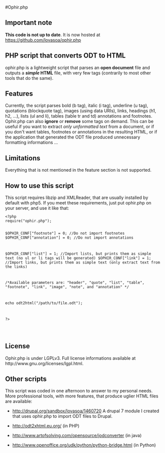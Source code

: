#Ophir.php

## Important note
**This code is not up to date**. It is now hosted at https://github.com/lovasoa/ophir.php
 
<h2>PHP script that converts ODT to HTML</h2>
ophir.php is a lightweight script that parses an <b>open document</b> file and outputs a <b><i>simple</i> HTML</b> file, with very few tags (contrarily to most other tools that do the same).

<h2>Features</h2>
Currently, the script parses bold (b tag), italic (i tag), underline (u tag), quotations (blockquote tag), images (using data URIs), links, headings (h1, h2, ...), lists (ul and li), tables (table tr and td) annotations and footnotes.
Ophir.php can also <b>ignore</b> or <b>remove</b> some tags on demand. This can be useful if you want to extract <i>only unformatted text</i> from a document, or if you don't want tables, footnotes or annotations in the resulting HTML, or if the application that generated the ODT file produced unnecessary formatting informations ...   

<h2>Limitations</h2>
Everything that is not mentioned in the feature section is not supported.

<h2>How to use this script</h2>
This script requires libzip and XMLReader, that are usually installed by default with php5.
If you meet these requirements, just put ophir.php on your server, and use it like that:
<code>
<pre>
&lt;?php
require("ophir.php");

$OPHIR_CONF["footnote"] = 0; //Do not import footnotes
$OPHIR_CONF["annotation"] = 0; //Do not import annotations

$OPHIR_CONF["list"] = 1; //Import lists, but prints them as simple text (no ul or li tags will be generated)
$OPHIR_CONF["link"] = 1; //Import links, but prints them as simple text (only extract text from the links)

/*Available parameters are:
"header", "quote", "list", "table", "footnote", "link", "image", "note", and "annotation"
*/

echo odt2html("/path/to/file.odt");

?&gt;
</pre>
</code>


<h2>License</h2>
Ophir.php is under LGPLv3. Full license informations available at http://www.gnu.org/licenses/lgpl.html. 

<h2>Other scripts</h2>
This script was coded in one afternoon to answer to my personal needs. More professional tools, with more features, that produce uglier HTML files are available: 

 - http://drupal.org/sandbox/lovasoa/1460720 A drupal 7 module I created that uses ophir.php to import ODT files to Drupal.

 - http://odt2xhtml.eu.org/ (in PHP)

 - http://www.artofsolving.com/opensource/jodconverter (in java)

 -  http://www.openoffice.org/udk/python/python-bridge.html (in Python)